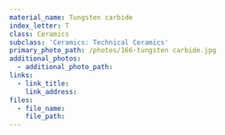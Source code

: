 ```yaml
---
material_name: Tungsten carbide
index_letter: T
class: Ceramics
subclass: 'Ceramics: Technical Ceramics'
primary_photo_path: /photos/166-tungsten carbide.jpg
additional_photos:
  - additional_photo_path:
links:
  - link_title:
    link_address:
files:
  - file_name:
    file_path:
---
```



